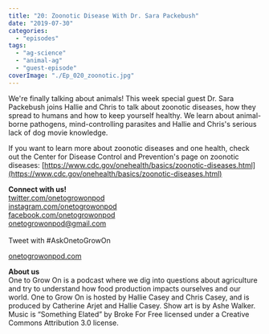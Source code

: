 ```yaml
---
title: "20: Zoonotic Disease With Dr. Sara Packebush"
date: "2019-07-30"
categories: 
  - "episodes"
tags: 
  - "ag-science"
  - "animal-ag"
  - "guest-episode"
coverImage: "./Ep_020_zoonotic.jpg"
---
```


We're finally talking about animals! This week special guest Dr. Sara Packebush joins Hallie and Chris to talk about zoonotic diseases, how they spread to humans and how to keep yourself healthy. We learn about animal-borne pathogens, mind-controlling parasites and Hallie and Chris's serious lack of dog movie knowledge.

If you want to learn more about zoonotic diseases and one health, check out the Center for Disease Control and Prevention's page on zoonotic diseases: [https://www.cdc.gov/onehealth/basics/zoonotic-diseases.html](https://www.cdc.gov/onehealth/basics/zoonotic-diseases.html)

**Connect with us!**  
[twitter.com/onetogrowonpod](http://twitter.com/onetogrowonpod)  
[instagram.com/onetogrowonpod  
](http://instagram.com/onetogrowonpod)[facebook.com/onetogrowonpod  
](http://facebook.com/onetogrowonpod)[onetogrowonpod@gmail.com  
](mailto:onetogrowonpod@gmail.com)  
Tweet with #AskOnetoGrowOn  
  
[onetogrowonpod.com](http://onetogrowonpod.com/)

**About us**  
One to Grow On is a podcast where we dig into questions about agriculture and try to understand how food production impacts ourselves and our world. One to Grow On is hosted by Hallie Casey and Chris Casey, and is produced by Catherine Arjet and Hallie Casey. Show art is by Ashe Walker. Music is “Something Elated” by Broke For Free licensed under a Creative Commons Attribution 3.0 license.
